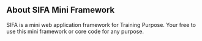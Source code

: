 ## About SIFA Mini Framework

SIFA is a mini web application framework for Training Purpose.
Your free to use this mini framework or core code for any purpose.